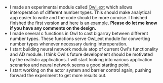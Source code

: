 - I made an experimental module called [Owl_ext]() which allows interoperation of different number types. This should make analytical app easier to write and the code should be more concise. I finished finished the first version and here is an [example](https://gist.github.com/ryanrhymes/f9cce1afcd06a5f4683aae45be01bdbe). **Please do let me know if you have any comments on the design.**
- I made several c functions in Owl to cast bigarray between different number types. These functions serve Owl_ext module for converting number types whenever necessary during interoperation.
- I start building neural network module atop of current Owl's functionality and AD module. I think Owl's future development should be motivated by the realistic applications. I will start looking into various application scenarios and neural network seems a good starting point.
- I start working on the actor system and barrier control again, pushing forward the experiment to get more results out.
